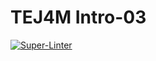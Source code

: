 # TEJ4M Intro-03

[![Super-Linter](https://github.com/tej4m-1-2024/TEJ4M-Intro-03/actions/workflows/super-linter.yml/badge.svg)](https://github.com/marketplace/actions/super-linter)
